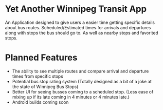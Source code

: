 # Yet Another Winnipeg Transit App
An Application designed to give users a easier time getting specific details about bus routes. Scheduled/Estimated times for arrivals and departures along with stops the bus should go to. As well as nearby stops and favorited stops.

# Planned Features
- The ability to see multiple routes and compare arrival and departure times from specific stops
- Potential bus stop rating system (Totally designed as a bit of a joke at the state of Winnipeg Bus Stops)
- Better UI for seeing busses coming to a scheduled stop. (Less ease of mixing up if its late coming in 4 minutes or 4 minutes late.)
- Android builds coming soon
